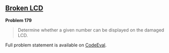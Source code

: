 [Broken LCD][ce]
----------------

**Problem 179**

> Determine whether a given number can be displayed on the damaged LCD.

Full problem statement is available on [CodeEval][ce].

[ce]: https://www.codeeval.com/browse/179/
      "View problem statement on CodeEval"
